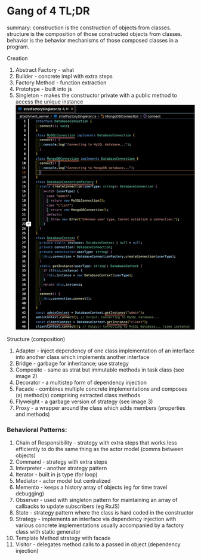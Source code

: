 # Gang of 4 TL;DR

summary: construction is the construction of objects from classes. structure is the composition of those constructed objects from classes. behavior is the behavior mechanisms of those composed classes in a program.

Creation

1. Abstract Factory - what
2. Builder - concrete impl with extra steps
3. Factory Method - function extraction
4. Prototype - built into js
5. Singleton - makes the constructor private with a public method to access the unique instance ![Alt text describing the image](singleton.jpeg)

Structure (composition)

1. Adapter - inject dependency of one class implementation of an interface into another class which implements another interface
2. Bridge - garbage for inheritance; use strategy
3. Composite - same as strat but immutable methods in task class (see image 2)
4. Decorator - a multistep form of dependency injection
5. Facade - combines multiple concrete implementations and composes (a) method(s) comprising extracted class methods
6. Flyweight - a garbage version of strategy (see image 3)
7. Proxy - a wrapper around the class which adds members (properties and methods)

### Behavioral Patterns:

1. Chain of Responsibility - strategy with extra steps that works less efficiently to do the same thing as the actor model (comms between objects)
2. Command - strategy with extra steps
3. Interpreter - another strategy pattern
4. Iterator - built in js type (for loop)
5. Mediator - actor model but centralized
6. Memento - keeps a history array of objects (eg for time travel debugging)
7. Observer - used with singleton pattern for maintaining an array of callbacks to update subscribers (eg RxJS)
8. State - strategy pattern where the class is hard coded in the constructor
9. Strategy - implements an interface via dependency injection with various concrete implementations usually accompanied by a factory class with static generator
10. Template Method strategy with facade
11. Visitor - delegates method calls to a passed in object (dependency injection)
